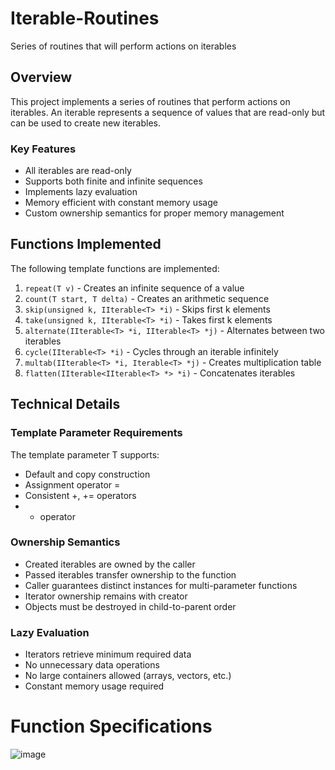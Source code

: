 # Iterable-Routines  
Series of routines that will perform actions on iterables  

## Overview

This project implements a series of routines that perform actions on iterables. An iterable represents a sequence of values that are read-only but can be used to create new iterables.

### Key Features

- All iterables are read-only
- Supports both finite and infinite sequences
- Implements lazy evaluation
- Memory efficient with constant memory usage
- Custom ownership semantics for proper memory management

## Functions Implemented

The following template functions are implemented:

1. `repeat(T v)` - Creates an infinite sequence of a value
2. `count(T start, T delta)` - Creates an arithmetic sequence
3. `skip(unsigned k, IIterable<T> *i)` - Skips first k elements
4. `take(unsigned k, IIterable<T> *i)` - Takes first k elements
5. `alternate(IIterable<T> *i, IIterable<T> *j)` - Alternates between two iterables
6. `cycle(IIterable<T> *i)` - Cycles through an iterable infinitely
7. `multab(IIterable<T> *i, Iterable<T> *j)` - Creates multiplication table
8. `flatten(IIterable<IIterable<T> *> *i)` - Concatenates iterables

## Technical Details

### Template Parameter Requirements

The template parameter T supports:
- Default and copy construction
- Assignment operator =
- Consistent +, += operators
- * operator

### Ownership Semantics

- Created iterables are owned by the caller
- Passed iterables transfer ownership to the function
- Caller guarantees distinct instances for multi-parameter functions
- Iterator ownership remains with creator
- Objects must be destroyed in child-to-parent order

### Lazy Evaluation

- Iterators retrieve minimum required data
- No unnecessary data operations
- No large containers allowed (arrays, vectors, etc.)
- Constant memory usage required


# Function Specifications
![image](https://github.com/user-attachments/assets/a3f9299e-d1e8-4b30-9acd-f5cd2a7b1635)
